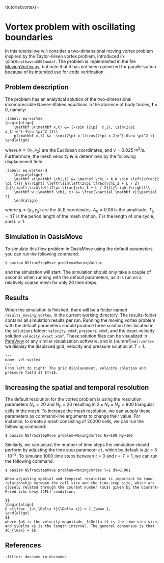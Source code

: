 (tutorial:vortex)=

# Vortex problem with oscillating boundaries

In this tutorial we will consider a two-dimensional moving vortex problem inspired by the Taylor-Green vortex problem,
introduced in {cite}`hesthaven2007nodal`. The problem is implemented in the
file [MovingVortex.py](https://github.com/KVSlab/OasisMove/blob/main/src/oasismove/problems/NSfracStep/MovingVortex.py),
but note that it has not been optimized for parallelization because of its intended use for code verification.

## Problem description

The problem has an analytical solution of the two-dimensional incompressible Navier–Stokes equations in the absence of
body forces, $\mathbf{f} = 0$, namely:

```{math}
:label: eq-vortex
\begin{align}
    \mathbf u(\mathbf x,t) &= (-\sin (2\pi  x_2), \sin(2\pi x_1))e^{-4\nu \pi^2 t}\\
    p(\mathbf x,t) &= -\cos(2\pi x_1)\cos(2\pi x_2)e^{-8\nu \pi^2 t}
\end{align}
```

where $\mathbf x = (x_1, x_2)$ are the Euclidean coordinates, and $\nu = 0.025$ $\text{m}^2$/s. Furthermore, the mesh
velocity $\mathbf w$ is determined by the following displacement field:

```{math}
:label: eq-vortex-d
    \begin{align}
    \mathbf x(\mathbf \chi,t) &= \mathbf \chi + A_0 \sin \left(\frac{2 \pi t}{T_G}\right) \left(\sin\left(2\pi \frac{\chi_2 + L / 2}{L}\right),\sin\left(2\pi \frac{\chi_1 + L / 2}{L}\right)\right)\\
    \mathbf w (\mathbf \chi, t) &= \frac{\partial \mathbf x}{\partial t}
    \end{align}
```

where $\mathbf \chi = (\chi_1, \chi_2)$ are the ALE coordinates, $A_0=0.08$ is the amplitude, $T_G=4T$ is the period
length of the mesh motion, $T$ is the length of one cycle, and $L=1$.

## Simulation in OasisMove

To simulate this flow problem in OasisMove using the default parameters you can run the following command:

``` console
$ oasism NSfracStepMove problem=MovingVortex 
```

and the simulation will start. The simulation should only take a couple of seconds when running with the default
parameters, as it is run on a relatively coarse mesh for only 20 time steps.

## Results

When the simulation is finished, there will be a folder named `results_moving_vortex`, in the current working directory.
The results-folder contains all simulation results per run. Running the moving vortex problem with the default
parameters should produce three solution files located in the `Solutions`
folder: `velocity.xdmf`, `pressure.xdmf`, and the exact velocity solution `velocity_exact.xdmf`. These solution files
can be visualized in [ParaView](https://www.paraview.org/) or any similar visualization software, and in
{numref}`vel-vortex` we display the displaced grid, velocity and pressure solution at $T=1$.

```{figure} figures/vortex2d.png
---
name: vel-vortex
---
From left to right: The grid displacement, velocity solution and pressure field at $T=1$. 
```

## Increasing the spatial and temporal resolution

The default resolution for the vortex problem is using the resolution parameters $N_x=20$ and $N_y=20$ resulting in
$2\times N_x \times N_y = 800$ triangular cells in the mesh. To increase the mesh resolution, we can supply these
parameters as command-line arguments to change their value. For instance, to create a mesh consisting of 20000 cells, we
can run the following command:

``` console
$ oasism NSfracStepMove problem=MovingVortex Nx=100 Ny=100
```

Similarly, we can adjust the number of time steps the simulation should perform by adjusting the time step
parameter `dt`, which by default is $\Delta t = 5\cdot 10^{-2}$. To simulate 1000 time steps between $t=0$ and $t=T=1$,
we can run the following command:

``` console
$ oasism NSfracStepMove problem=MovingVortex T=1 dt=0.001
```

```{important}
When adjusting spatial and temporal resolution is important to know relationship between the cell size and the time-step size, which are closely related through the Courant number ($C$) given by the Courant-Friedrichs-Lewy (CFL) condition:
     
$$
\begin{align}
C ={\frac  {u\,\Delta t}{\Delta x}} < C_{\max },
\end{align}
$$
where $u$ is the velocity magnitude, $\Delta t$ is the time step size, and $\Delta x$ is the length interval. The general consensus is that $C_{\max} = 1$.

```

## References

```{bibliography} references.bib
:filter: docname in docnames
```
